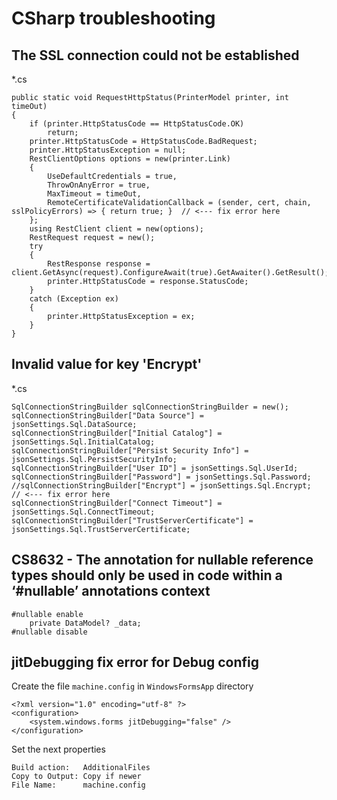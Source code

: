 # CSharp troubleshooting

## The SSL connection could not be established
*.cs
```
public static void RequestHttpStatus(PrinterModel printer, int timeOut)
{
	if (printer.HttpStatusCode == HttpStatusCode.OK)
		return;
	printer.HttpStatusCode = HttpStatusCode.BadRequest;
	printer.HttpStatusException = null;
	RestClientOptions options = new(printer.Link)
	{
		UseDefaultCredentials = true,
		ThrowOnAnyError = true,
		MaxTimeout = timeOut,
		RemoteCertificateValidationCallback = (sender, cert, chain, sslPolicyErrors) => { return true; }  // <--- fix error here
	};
	using RestClient client = new(options);
	RestRequest request = new();
	try
	{
		RestResponse response = client.GetAsync(request).ConfigureAwait(true).GetAwaiter().GetResult();
		printer.HttpStatusCode = response.StatusCode;
	}
	catch (Exception ex)
	{
		printer.HttpStatusException = ex;
	}
}
```

## Invalid value for key 'Encrypt'
*.cs
```
SqlConnectionStringBuilder sqlConnectionStringBuilder = new();
sqlConnectionStringBuilder["Data Source"] = jsonSettings.Sql.DataSource;
sqlConnectionStringBuilder["Initial Catalog"] = jsonSettings.Sql.InitialCatalog;
sqlConnectionStringBuilder["Persist Security Info"] = jsonSettings.Sql.PersistSecurityInfo;
sqlConnectionStringBuilder["User ID"] = jsonSettings.Sql.UserId;
sqlConnectionStringBuilder["Password"] = jsonSettings.Sql.Password;
//sqlConnectionStringBuilder["Encrypt"] = jsonSettings.Sql.Encrypt;  // <--- fix error here
sqlConnectionStringBuilder["Connect Timeout"] = jsonSettings.Sql.ConnectTimeout;
sqlConnectionStringBuilder["TrustServerCertificate"] = jsonSettings.Sql.TrustServerCertificate;
```

## CS8632 - The annotation for nullable reference types should only be used in code within a ‘#nullable’ annotations context
```
#nullable enable
	private DataModel? _data;
#nullable disable
```

## jitDebugging fix error for Debug config
Create the file `machine.config` in `WindowsFormsApp` directory
```
<?xml version="1.0" encoding="utf-8" ?>
<configuration>
    <system.windows.forms jitDebugging="false" />
</configuration>
```
Set the next properties
```
Build action:	AdditionalFiles
Copy to Output:	Copy if newer
File Name:		machine.config
```
